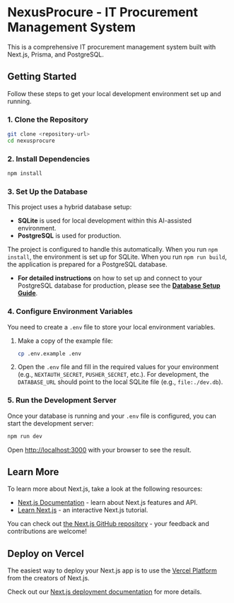 # NexusProcure - IT Procurement Management System

This is a comprehensive IT procurement management system built with Next.js, Prisma, and PostgreSQL.

## Getting Started

Follow these steps to get your local development environment set up and running.

### 1. Clone the Repository

```bash
git clone <repository-url>
cd nexusprocure
```

### 2. Install Dependencies

```bash
npm install
```

### 3. Set Up the Database

This project uses a hybrid database setup:
-   **SQLite** is used for local development within this AI-assisted environment.
-   **PostgreSQL** is used for production.

The project is configured to handle this automatically. When you run `npm install`, the environment is set up for SQLite. When you run `npm run build`, the application is prepared for a PostgreSQL database.

-   **For detailed instructions** on how to set up and connect to your PostgreSQL database for production, please see the **[Database Setup Guide](./MIGRATION_GUIDE.md)**.

### 4. Configure Environment Variables

You need to create a `.env` file to store your local environment variables.

1.  Make a copy of the example file:
    ```bash
    cp .env.example .env
    ```
2.  Open the `.env` file and fill in the required values for your environment (e.g., `NEXTAUTH_SECRET`, `PUSHER_SECRET`, etc.). For development, the `DATABASE_URL` should point to the local SQLite file (e.g., `file:./dev.db`).

### 5. Run the Development Server

Once your database is running and your `.env` file is configured, you can start the development server:

```bash
npm run dev
```

Open [http://localhost:3000](http://localhost:3000) with your browser to see the result.

## Learn More

To learn more about Next.js, take a look at the following resources:

- [Next.js Documentation](https://nextjs.org/docs) - learn about Next.js features and API.
- [Learn Next.js](https://nextjs.org/learn) - an interactive Next.js tutorial.

You can check out [the Next.js GitHub repository](https://github.com/vercel/next.js) - your feedback and contributions are welcome!

## Deploy on Vercel

The easiest way to deploy your Next.js app is to use the [Vercel Platform](https://vercel.com/new?utm_medium=default-template&filter=next.js&utm_source=create-next-app&utm_campaign=create-next-app-readme) from the creators of Next.js.

Check out our [Next.js deployment documentation](https://nextjs.org/docs/app/building-your-application/deploying) for more details.
